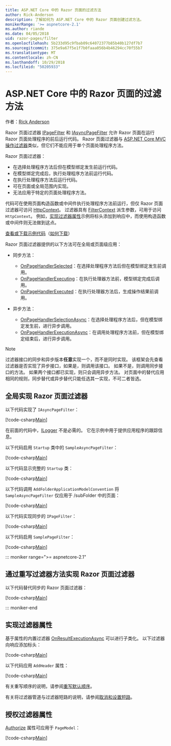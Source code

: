 ```yaml
---
title: ASP.NET Core 中的 Razor 页面的过滤方法
author: Rick-Anderson
description: 了解如何为 ASP.NET Core 中的 Razor 页面创建过滤方法。
monikerRange: '>= aspnetcore-2.1'
ms.author: riande
ms.date: 04/05/2018
uid: razor-pages/filter
ms.openlocfilehash: 5b233d95c9fbab09c64072377b85b40b127df7b7
ms.sourcegitcommit: 375e9a67f5e1f7b0faaa056b4b46294cc70f55b7
ms.translationtype: MT
ms.contentlocale: zh-CN
ms.lasthandoff: 10/29/2018
ms.locfileid: "50205933"
---
```

# <a name="filter-methods-for-razor-pages-in-aspnet-core"></a>ASP.NET Core 中的 Razor 页面的过滤方法

作者：[Rick Anderson](https://twitter.com/RickAndMSFT)

Razor 页面过滤器 [IPageFilter](/dotnet/api/microsoft.aspnetcore.mvc.filters.ipagefilter?view=aspnetcore-2.0) 和 [IAsyncPageFilter](/dotnet/api/microsoft.aspnetcore.mvc.filters.iasyncpagefilter?view=aspnetcore-2.0) 允许 Razor 页面在运行 Razor 页面处理程序的前后运行代码。 Razor 页面过滤器与 [ASP.NET Core MVC 操作过滤器](xref:mvc/controllers/filters#action-filters)类似，但它们不能应用于单个页面处理程序方法。 

Razor 页面过滤器：

* 在选择处理程序方法后但在模型绑定发生前运行代码。
* 在模型绑定完成后，执行处理程序方法前运行代码。
* 在执行处理程序方法后运行代码。
* 可在页面或全局范围内实现。
* 无法应用于特定的页面处理程序方法。

代码可在使用页面构造函数或中间件执行处理程序方法前运行，但仅 Razor 页面过滤器可访问 [HttpContext](/dotnet/api/microsoft.aspnetcore.mvc.razorpages.pagemodel.httpcontext?view=aspnetcore-2.0#Microsoft_AspNetCore_Mvc_RazorPages_PageModel_HttpContext)。 过滤器具有 [FilterContext](/dotnet/api/microsoft.aspnetcore.mvc.filters.filtercontext?view=aspnetcore-2.0) 派生参数，可用于访问 `HttpContext`。 例如，[实现过滤器属性](#ifa)示例将标头添加到响应中，而使用构造函数或中间件则无法做到这点。

[查看或下载示例代码](https://github.com/aspnet/Docs/tree/master/aspnetcore/razor-pages/filter/sample/PageFilter)（[如何下载](xref:index#how-to-download-a-sample)）

Razor 页面过滤器提供的以下方法可在全局或页面级应用：

* 同步方法：

    * [OnPageHandlerSelected](/dotnet/api/microsoft.aspnetcore.mvc.filters.ipagefilter.onpagehandlerselected?view=aspnetcore-2.0)：在选择处理程序方法后但在模型绑定发生前调用。
    * [OnPageHandlerExecuting](/dotnet/api/microsoft.aspnetcore.mvc.filters.ipagefilter.onpagehandlerexecuting?view=aspnetcore-2.0)：在执行处理器方法前，模型绑定完成后调用。
    * [OnPageHandlerExecuted](/dotnet/api/microsoft.aspnetcore.mvc.filters.ipagefilter.onpagehandlerexecuted?view=aspnetcore-2.0)：在执行处理器方法后，生成操作结果前调用。

* 异步方法：

    * [OnPageHandlerSelectionAsync](/dotnet/api/microsoft.aspnetcore.mvc.filters.iasyncpagefilter.onpagehandlerselectionasync?view=aspnetcore-2.0)：在选择处理程序方法后，但在模型绑定发生前，进行异步调用。
    * [OnPageHandlerExecutionAsync](/dotnet/api/microsoft.aspnetcore.mvc.filters.iasyncpagefilter.onpagehandlerexecutionasync?view=aspnetcore-2.0)：在调用处理程序方法前，但在模型绑定结束后，进行异步调用。

> [!NOTE]
> 过滤器接口的同步和异步版本**任意**实现一个，而不是同时实现。 该框架会先查看过滤器是否实现了异步接口，如果是，则调用该接口。 如果不是，则调用同步接口的方法。 如果两个接口都已实现，则只会调用异步方法。 对页面中的替代应用相同的规则，同步替代或异步替代只能任选其一实现，不可二者皆选。

## <a name="implement-razor-page-filters-globally"></a>全局实现 Razor 页面过滤器

以下代码实现了 `IAsyncPageFilter`：

[!code-csharp[Main](filter/sample/PageFilter/Filters/SampleAsyncPageFilter.cs?name=snippet1)]

在前面的代码中，[ILogger](/dotnet/api/microsoft.extensions.logging.ilogger?view=aspnetcore-2.0) 不是必需的。 它在示例中用于提供应用程序的跟踪信息。

以下代码启用 `Startup` 类中的 `SampleAsyncPageFilter`：

[!code-csharp[Main](filter/sample/PageFilter/Startup.cs?name=snippet2&highlight=11)]

以下代码显示完整的 `Startup` 类：

[!code-csharp[Main](filter/sample/PageFilter/Startup.cs?name=snippet1)]

以下代码调用 `AddFolderApplicationModelConvention` 将 `SampleAsyncPageFilter` 仅应用于 /subFolder 中的页面：

[!code-csharp[Main](filter/sample/PageFilter/Startup2.cs?name=snippet2)]

以下代码实现同步的 `IPageFilter`：

[!code-csharp[Main](filter/sample/PageFilter/Filters/SamplePageFilter.cs?name=snippet1)]

以下代码启用 `SamplePageFilter`：

[!code-csharp[Main](filter/sample/PageFilter/StartupSync.cs?name=snippet2&highlight=11)]

::: moniker range=">= aspnetcore-2.1"

## <a name="implement-razor-page-filters-by-overriding-filter-methods"></a>通过重写过滤器方法实现 Razor 页面过滤器

以下代码替代同步的 Razor 页面过滤器：

[!code-csharp[Main](filter/sample/PageFilter/Pages/Index.cshtml.cs)]

::: moniker-end

<a name="ifa"></a>
## <a name="implement-a-filter-attribute"></a>实现过滤器属性

基于属性的内置过滤器 [OnResultExecutionAsync](/dotnet/api/microsoft.aspnetcore.mvc.filters.iasyncresultfilter.onresultexecutionasync?view=aspnetcore-2.0#Microsoft_AspNetCore_Mvc_Filters_IAsyncResultFilter_OnResultExecutionAsync_Microsoft_AspNetCore_Mvc_Filters_ResultExecutingContext_Microsoft_AspNetCore_Mvc_Filters_ResultExecutionDelegate_) 可以进行子类化。 以下过滤器向响应添加标头：

[!code-csharp[Main](filter/sample/PageFilter/Filters/AddHeaderAttribute.cs)]

以下代码应用 `AddHeader` 属性：

[!code-csharp[Main](filter/sample/PageFilter/Pages/Contact.cshtml.cs?name=snippet1)]

有关重写顺序的说明，请参阅[重写默认顺序](xref:mvc/controllers/filters#overriding-the-default-order)。

有关将过滤器管道与过滤器短路的说明，请参阅[取消和设置短路](xref:mvc/controllers/filters#cancellation-and-short-circuiting)。 

<a name="auth"></a>
## <a name="authorize-filter-attribute"></a>授权过滤器属性

[Authorize](/dotnet/api/microsoft.aspnetcore.authorization.authorizeattribute?view=aspnetcore-2.0) 属性可应用于 `PageModel`：

[!code-csharp[Main](filter/sample/PageFilter/Pages/ModelWithAuthFilter.cshtml.cs?highlight=7)]
